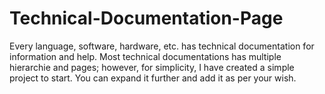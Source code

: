 # Technical-Documentation-Page
Every language,
 software, hardware,
 etc. has technical 
documentation
 for 
information
 and help.
Most
 technical
 documentations
 has multiple
 hierarchie
and pages;
 however, 
for simplicity,
I have created
 a simple project
 to start.
 You can
 expand 
it further
 and 
add it as per your wish. 

